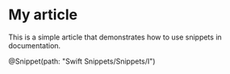 # My article

This is a simple article that demonstrates how to use snippets in documentation.

@Snippet(path: "Swift Snippets/Snippets/I")
